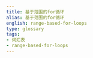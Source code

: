 ```yaml
---
title: 基于范围的for循环
alias: 基于范围的for循环
english: range-based-for-loops
type: glossary
tags:
- 词汇表
- range-based-for-loops
---
```

